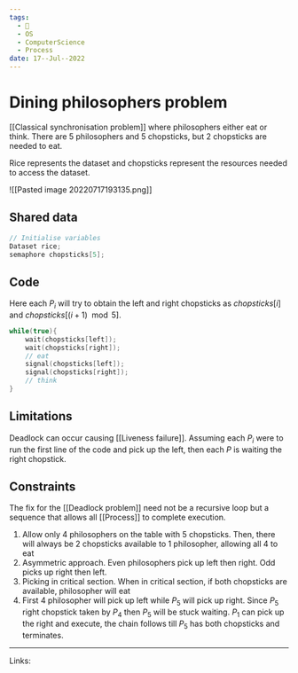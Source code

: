 ```yaml
---
tags:
  - 🌱
  - OS
  - ComputerScience
  - Process
date: 17--Jul--2022
---
```


# Dining philosophers problem

[[Classical synchronisation problem]] where philosophers either eat or think. There are 5 philosophers and 5 chopsticks, but 2 chopsticks are needed to eat.

Rice represents the dataset and chopsticks represent the resources needed to access the dataset.

![[Pasted image 20220717193135.png]]

## Shared data

```C
// Initialise variables
Dataset rice;
semaphore chopsticks[5];
```

## Code

Here each $P_i$ will try to obtain the left and right chopsticks as $chopsticks[i]$ and $chopsticks[(i+1)\mod 5]$.

```C
while(true){
    wait(chopsticks[left]);
    wait(chopsticks[right]);
    // eat
    signal(chopsticks[left]);
    signal(chopsticks[right]);
    // think
}
```

## Limitations

Deadlock can occur causing [[Liveness failure]]. Assuming each $P_i$ were to run the first line of the code and pick up the left, then each $P$ is waiting the right chopstick.

## Constraints

The fix for the [[Deadlock problem]] need not be a recursive loop but a sequence that allows all [[Process]] to complete execution.

1. Allow only 4 philosophers on the table with 5 chopsticks. Then, there will always be 2 chopsticks available to 1 philosopher, allowing all 4 to eat
2. Asymmetric approach. Even philosophers pick up left then right. Odd picks up right then left.
3. Picking in critical section. When in critical section, if both chopsticks are available, philosopher will eat
4. First 4 philosopher will pick up left while $P_5$ will pick up right. Since $P_5$ right chopstick taken by $P_4$ then $P_5$ will be stuck waiting. $P_1$ can pick up the right and execute, the chain follows till $P_5$ has both chopsticks and terminates.

---
Links: 